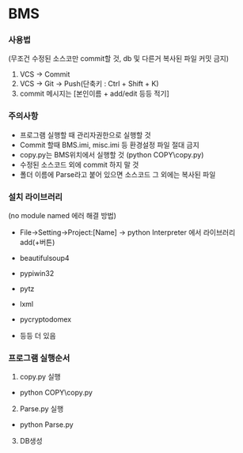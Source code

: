# BMS
### 사용법
(무조건 수정된 소스코만 commit할 것, db 및 다른거 복사된 파일 커밋 금지) 
1. VCS -> Commit
2. VCS -> Git -> Push(단축키 : Ctrl + Shift + K)
3. commit 메시지는 [본인이름 + add/edit 등등 적기]
### 주의사항

- 프로그램 실행할 때 관리자권한으로 실행할 것
- Commit 할때 BMS.imi, misc.imi 등 환경설정 파일 절대 금지
- copy.py는 BMS위치에서 실행할 것 (python COPY\copy.py)
- 수정된 소스코드 외에 commit 하지 말 것
- 폴더 이름에 Parse라고 붙어 있으면 소스코드
  그 외에는 복사된 파일
  

### 설치 라이브러리
(no module named 에러 해결 방법)
- File->Setting->Project:[Name] -> python Interpreter 에서 라이브러리 add(+버튼)

- beautifulsoup4
- pypiwin32
- pytz
- lxml
- pycryptodomex
- 등등 더 있음


### 프로그램 실행순서

1. copy.py 실행
- python COPY\copy.py

2. Parse.py 실행
- python Parse.py

3. DB생성




